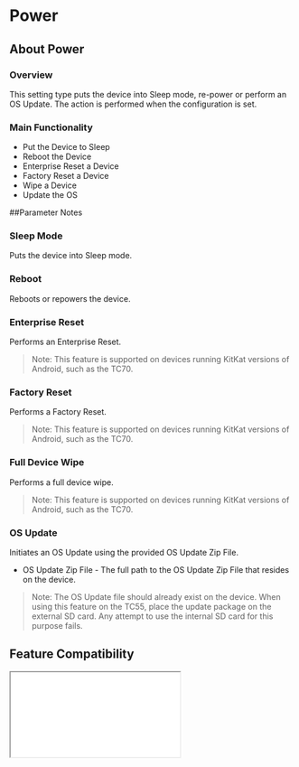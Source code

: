 # Power

## About Power

### Overview

This setting type puts the device into Sleep mode, re-power or perform an OS Update. The action is performed when the configuration is set.

### Main Functionality

* Put the Device to Sleep
* Reboot the Device
* Enterprise Reset a Device
* Factory Reset a Device
* Wipe a Device
* Update the OS

##Parameter Notes
### Sleep Mode
Puts the device into Sleep mode.

### Reboot
Reboots or repowers the device.

### Enterprise Reset
Performs an Enterprise Reset.

> Note: This feature is supported on devices running KitKat versions of Android, such as the TC70.

### Factory Reset
Performs a Factory Reset.

> Note: This feature is supported on devices running KitKat versions of Android, such as the TC70.

### Full Device Wipe
Performs a full device wipe.

> Note: This feature is supported on devices running KitKat versions of Android, such as the TC70.

### OS Update
Initiates an OS Update using the provided OS Update Zip File.

* OS Update Zip File - The full path to the OS Update Zip File that resides on the device.

> Note: The OS Update file should already exist on the device. When using this feature on the TC55, place the update package on the external SD card. Any attempt to use the internal SD card for this purpose fails.


## Feature Compatibility
<iframe src="compare.html#mx=4.3&csp=PowerMgr&os=All&embed=true"></iframe> 
